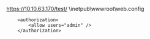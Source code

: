 https://10.10.63.170/test/
\inetpub\wwwroot\web.config


        <authorization>
            <allow users="admin" />
        </authorization>

